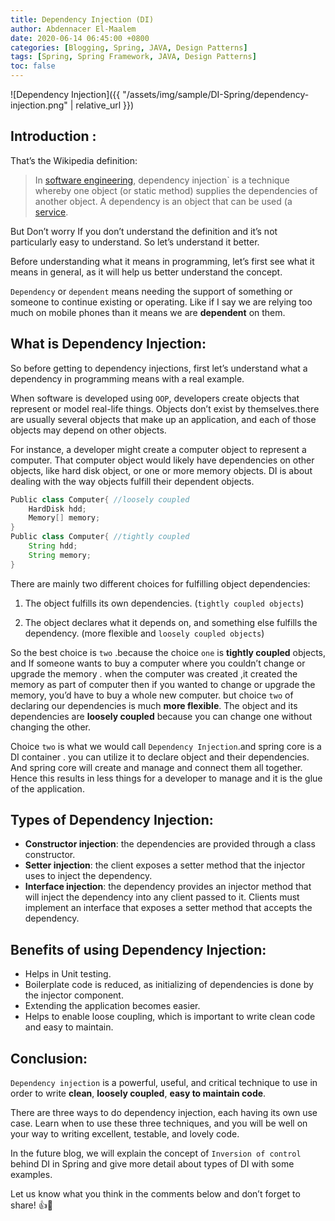```yaml
---
title: Dependency Injection (DI)
author: Abdennacer El-Maalem
date: 2020-06-14 06:45:00 +0800
categories: [Blogging, Spring, JAVA, Design Patterns]
tags: [Spring, Spring Framework, JAVA, Design Patterns]
toc: false
---
```



![Dependency Injection]({{ "/assets/img/sample/DI-Spring/dependency-injection.png" | relative_url }})


## Introduction :

That’s the Wikipedia definition:
>In [software engineering](https://en.wikipedia.org/wiki/Software_engineering), dependency injection` is a technique whereby one object 
(or static method) supplies the dependencies of another object. 
A dependency is an object that can be used (a [service](https://en.wikipedia.org/wiki/Service_(systems_architecture) ).

But Don’t worry If you don’t understand the definition and it’s not particularly easy to understand. 
So let’s understand it better.

Before understanding what it means in programming, let’s first see what it means in general, 
as it will help us better understand the concept.

`Dependency` or `dependent` means needing the support of something 
or someone to continue existing or operating. 
Like if I say we are relying too much on mobile phones than it means we are **dependent** on them.


## What is Dependency Injection:

So before getting to dependency injections, 
first let’s understand what a dependency in programming means with a real example.

When software is developed using `OOP`, developers create objects that represent or model real-life things. 
Objects don’t exist by themselves.there are usually several objects that make up an application, 
and each of those objects may depend on other objects.

For instance, a developer might create a computer object to represent a computer. 
That computer object would likely have dependencies on other objects, like hard disk object, or one or more memory objects. 
DI is about dealing with the way objects fulfill their dependent objects.

```java 
Public class Computer{ //loosely coupled
	HardDisk hdd;
	Memory[] memory;
}  
Public class Computer{ //tightly coupled
	String hdd;
	String memory;
} 
```

There are mainly two different choices for fulfilling object dependencies:

1. The object fulfills its own dependencies. (`tightly coupled objects`)

2. The object declares what it depends on, and something else fulfills the dependency. 
(more flexible and `loosely coupled objects`)


So the best choice is `two` .because the choice `one` is **tightly coupled** objects, 
and If someone wants to buy a computer where you couldn’t change or upgrade the memory .
when the computer was created ,it created the memory as part of computer then if you wanted to change or upgrade the memory, 
you’d have to buy a whole new computer. but choice `two` of declaring our dependencies is much **more flexible**. 
The object and its dependencies are **loosely coupled** because you can change one without changing the other.  

Choice  `two` is what we would call `Dependency Injection`.and spring core is a DI container .
you can utilize it to declare object and their dependencies. 
And spring core will create and manage and connect them all together. 
Hence this results in less things for a developer to manage and it is the glue of the application. 


## Types of Dependency Injection:

* __Constructor injection__: the dependencies are provided through a class constructor.
* __Setter injection__: the client exposes a setter method that the injector uses to inject the dependency.
* __Interface injection__: the dependency provides an injector method that will inject the dependency into any client passed to it. 
Clients must implement an interface that exposes a setter method that accepts the dependency.



## Benefits of using Dependency Injection:

* Helps in Unit testing.
* Boilerplate code is reduced, as initializing of dependencies is done by the injector component.
* Extending the application becomes easier.
* Helps to enable loose coupling, which is important to write clean code and easy to maintain. 


## Conclusion:


`Dependency injection` is a powerful, useful, and critical technique to use in order 
to write __clean__, __loosely coupled__, __easy to maintain code__. 

There are three ways to do dependency injection, each having its own use case. 
Learn when to use these three techniques, and you will be well on your way to writing excellent, testable, and lovely code.

In the future blog, we will explain the concept of `Inversion of control` behind DI in Spring 
and give more detail about types of DI with some examples.

Let us know what you think in the comments below and don’t forget to share! 👍🤙









